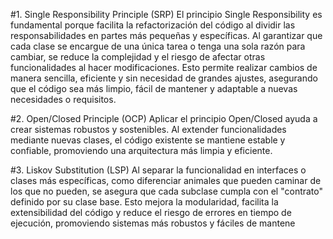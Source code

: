 #1. Single Responsibility Principle (SRP)
El principio Single Responsibility es fundamental porque facilita la refactorización del código al dividir las responsabilidades en partes más pequeñas y específicas. Al garantizar que cada clase se encargue de una única tarea o tenga una sola razón para cambiar, se reduce la complejidad y el riesgo de afectar otras funcionalidades al hacer modificaciones. Esto permite realizar cambios de manera sencilla, eficiente y sin necesidad de grandes ajustes, asegurando que el código sea más limpio, fácil de mantener y adaptable a nuevas necesidades o requisitos.

#2. Open/Closed Principle (OCP)
Aplicar el principio Open/Closed ayuda a crear sistemas robustos y sostenibles. Al extender funcionalidades mediante nuevas clases, el código existente se mantiene estable y confiable, promoviendo una arquitectura más limpia y eficiente.

#3. Liskov Substitution (LSP)
Al separar la funcionalidad en interfaces o clases más específicas, como diferenciar animales que pueden caminar de los que no pueden, se asegura que cada subclase cumpla con el "contrato" definido por su clase base. Esto mejora la modularidad, facilita la extensibilidad del código y reduce el riesgo de errores en tiempo de ejecución, promoviendo sistemas más robustos y fáciles de mantene

